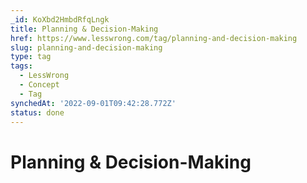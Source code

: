 ```yaml
---
_id: KoXbd2HmbdRfqLngk
title: Planning & Decision-Making
href: https://www.lesswrong.com/tag/planning-and-decision-making
slug: planning-and-decision-making
type: tag
tags:
  - LessWrong
  - Concept
  - Tag
synchedAt: '2022-09-01T09:42:28.772Z'
status: done
---
```


# Planning & Decision-Making
